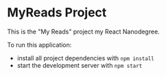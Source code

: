 # MyReads Project

This is the "My Reads" project my React Nanodegree.

To run this application:

* install all project dependencies with `npm install`
* start the development server with `npm start`


